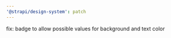 ```yaml
---
'@strapi/design-system': patch
---
```


fix: badge to allow possible values for background and text color
